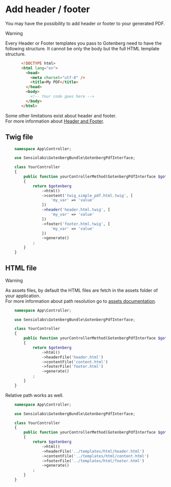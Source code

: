 # Add header / footer

You may have the possibility to add header or footer to your generated PDF.

> [!WARNING]  
> Every Header or Footer templates you pass to Gotenberg need to have 
> the following structure. It cannot be only the body but the full HTML template structure.
> ```html
>        <!DOCTYPE html>
>        <html lang="en">
>          <head>
>            <meta charset="utf-8" />
>            <title>My PDF</title>
>          </head>
>          <body>
>            <!-- Your code goes here -->
>          </body>
>        </html>
> ```
>
> Some other limitations exist about header and footer.  
> For more information about [Header and Footer](https://gotenberg.dev/docs/routes#header-footer-chromium).

## Twig file

```php
    namespace App\Controller;

    use Sensiolabs\GotenbergBundle\GotenbergPdfInterface;

    class YourController
    {
        public function yourControllerMethod(GotenbergPdfInterface $gotenberg): Response
        {
            return $gotenberg
                ->html()
                ->content('twig_simple_pdf.html.twig', [
                    'my_var' => 'value'
                ])
                ->header('header.html.twig', [
                    'my_var' => 'value'
                ])
                ->footer('footer.html.twig', [
                    'my_var' => 'value'
                ])
                ->generate()
            ;
        }
    }
```

## HTML file

> [!WARNING]  
> As assets files, by default the HTML files are fetch in the assets folder of 
> your application.  
> For more information about path resolution go to [assets documentation](../assets.md).

```php
    namespace App\Controller;

    use Sensiolabs\GotenbergBundle\GotenbergPdfInterface;

    class YourController
    {
        public function yourControllerMethod(GotenbergPdfInterface $gotenberg): Response
        {
            return $gotenberg
                ->html()
                ->headerFile('header.html')
                ->contentFile('content.html')
                ->footerFile('footer.html')
                ->generate()
            ;
        }
    }
```

Relative path works as well.

```php
    namespace App\Controller;

    use Sensiolabs\GotenbergBundle\GotenbergPdfInterface;

    class YourController
    {
        public function yourControllerMethod(GotenbergPdfInterface $gotenberg): Response
        {
            return $gotenberg
                ->html()
                ->headerFile('../templates/html/header.html')
                ->contentFile('../templates/html/content.html')
                ->footerFile('../templates/html/footer.html')
                ->generate()
            ;
        }
    }
```

